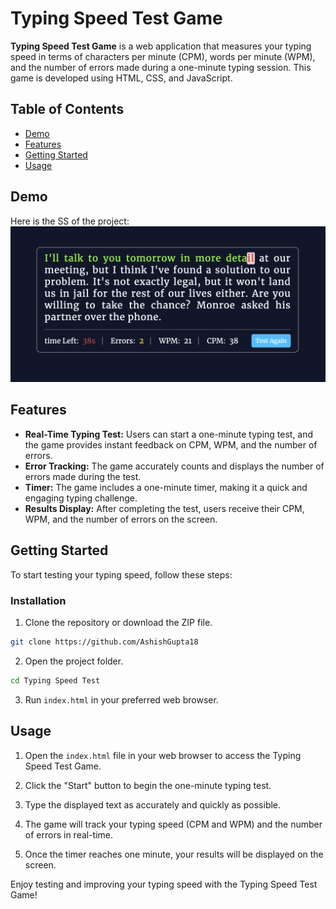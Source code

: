 # Typing Speed Test Game

**Typing Speed Test Game** is a web application that measures your typing speed in terms of characters per minute (CPM), words per minute (WPM), and the number of errors made during a one-minute typing session. This game is developed using HTML, CSS, and JavaScript.

## Table of Contents

- [Demo](#demo)
- [Features](#features)
- [Getting Started](#getting-started)
- [Usage](#usage)

## Demo
Here is the SS of the project:
![Alt text](<ss.png>)

## Features

- **Real-Time Typing Test:** Users can start a one-minute typing test, and the game provides instant feedback on CPM, WPM, and the number of errors.
- **Error Tracking:** The game accurately counts and displays the number of errors made during the test.
- **Timer:** The game includes a one-minute timer, making it a quick and engaging typing challenge.
- **Results Display:** After completing the test, users receive their CPM, WPM, and the number of errors on the screen.

## Getting Started

To start testing your typing speed, follow these steps:

### Installation

1. Clone the repository or download the ZIP file.

```bash
git clone https://github.com/AshishGupta18
```

2. Open the project folder.

```bash
cd Typing Speed Test
```

3. Run `index.html` in your preferred web browser.

## Usage

1. Open the `index.html` file in your web browser to access the Typing Speed Test Game.

2. Click the "Start" button to begin the one-minute typing test.

3. Type the displayed text as accurately and quickly as possible.

4. The game will track your typing speed (CPM and WPM) and the number of errors in real-time.

5. Once the timer reaches one minute, your results will be displayed on the screen.

Enjoy testing and improving your typing speed with the Typing Speed Test Game!